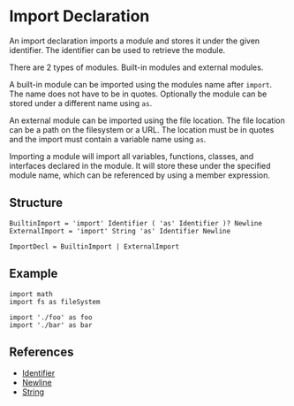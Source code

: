 # Import Declaration

An import declaration imports a module and stores it under the given identifier. The identifier can be used to retrieve the module.

There are 2 types of modules. Built-in modules and external modules.

A built-in module can be imported using the modules name after `import`. The name does not have to be in quotes. Optionally the module can be stored under a different name using `as`.

An external module can be imported using the file location. The file location can be a path on the filesystem or a URL. The location must be in quotes and the import must contain a variable name using `as`.

Importing a module will import all variables, functions, classes, and interfaces declared in the module. It will store these under the specified module name, which can be referenced by using a member expression.

## Structure

```grammar
BuiltinImport = 'import' Identifier ( 'as' Identifier )? Newline
ExternalImport = 'import' String 'as' Identifier Newline

ImportDecl = BuiltinImport | ExternalImport
```

## Example

```syntek
import math
import fs as fileSystem

import './foo' as foo
import './bar' as bar
```

## References

- [Identifier](/spec/grammar/lexical.html#identifiers)
- [Newline](/spec/grammar/lexical.html#newline)
- [String](/spec/grammar/lexical.html#string)
